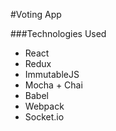 #Voting App

###Technologies Used

- React
- Redux
- ImmutableJS
- Mocha + Chai
- Babel
- Webpack
- Socket.io
